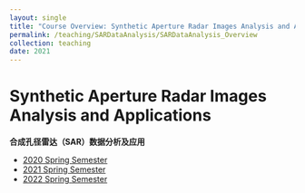 ```yaml
---
layout: single
title: "Course Overview: Synthetic Aperture Radar Images Analysis and Applications"
permalink: /teaching/SARDataAnalysis/SARDataAnalysis_Overview
collection: teaching
date: 2021
---
```

# Synthetic Aperture Radar Images Analysis and Applications 
**合成孔径雷达（SAR）数据分析及应用**

- [2020 Spring Semester](/teaching/SARDataAnalysis/SARDataAnalysis_Syllabus_2020)
- [2021 Spring Semester](/teaching/SARDataAnalysis/SARDataAnalysis_Syllabus_2021)
- [2022 Spring Semester](/teaching/SARDataAnalysis/SARDataAnalysis_Syllabus_2023)
